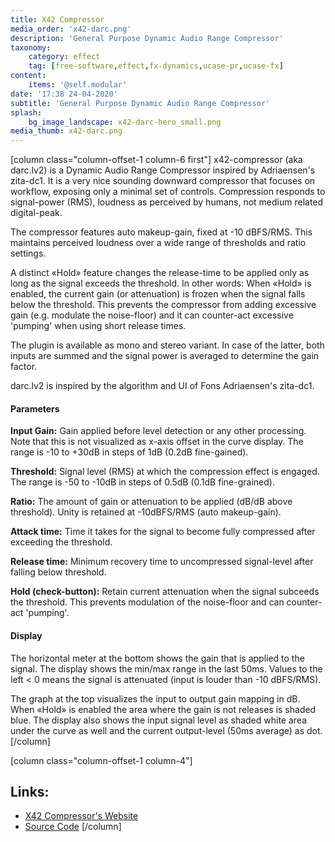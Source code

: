 ```yaml
---
title: X42 Compressor
media_order: 'x42-darc.png'
description: 'General Purpose Dynamic Audio Range Compressor'
taxonomy:
    category: effect
    tag: [free-software,effect,fx-dynamics,ucase-pr,ucase-fx]
content:
    items: '@self.modular'
date: '17:38 24-04-2020'
subtitle: 'General Purpose Dynamic Audio Range Compressor'
splash:
    bg_image_landscape: x42-darc-hero_small.png
media_thumb: x42-darc.png
---
```

[column class="column-offset-1 column-6 first"]
x42-compressor (aka darc.lv2) is a Dynamic Audio Range Compressor inspired by Adriaensen's zita-dc1. It is a very nice sounding downward compressor that focuses on workflow, exposing only a minimal set of controls. Compression responds to signal-power (RMS), loudness as perceived by humans, not medium related digital-peak.

The compressor features auto makeup-gain, fixed at -10 dBFS/RMS. This maintains perceived loudness over a wide range of thresholds and ratio settings.

A distinct «Hold» feature changes the release-time to be applied only as long as the signal exceeds the threshold. In other words: When «Hold» is enabled, the current gain (or attenuation) is frozen when the signal falls below the threshold.
This prevents the compressor from adding excessive gain (e.g. modulate the noise-floor) and it can counter-act excessive 'pumping' when using short release times.

The plugin is available as mono and stereo variant. In case of the latter, both inputs are summed and the signal power is averaged to determine the gain factor.

darc.lv2 is inspired by the algorithm and UI of Fons Adriaensen's zita-dc1.

#### Parameters
**Input Gain:** Gain applied before level detection or any other processing. Note that this is not visualized as x-axis offset in the curve display. The range is -10 to +30dB in steps of 1dB (0.2dB fine-gained).

**Threshold:** Signal level (RMS) at which the compression effect is engaged. The range is -50 to -10dB in steps of 0.5dB (0.1dB fine-grained).

**Ratio:** The amount of gain or attenuation to be applied (dB/dB above threshold). Unity is retained at -10dBFS/RMS (auto makeup-gain).

**Attack time:** Time it takes for the signal to become fully compressed after exceeding the threshold.

**Release time:** Minimum recovery time to uncompressed signal-level after falling below threshold.

**Hold (check-button):** Retain current attenuation when the signal subceeds the threshold. This prevents modulation of the noise-floor and can counter-act 'pumping'.

#### Display
The horizontal meter at the bottom shows the gain that is applied to the signal. The display shows the min/max range in the last 50ms. Values to the left &lt; 0 means the signal is attenuated (input is louder than -10 dBFS/RMS).

The graph at the top visualizes the input to output gain mapping in dB. When «Hold» is enabled the area where the gain is not releases is shaded blue. The display also shows the input signal level as shaded white area under the curve as well and the current output-level (50ms average) as dot.
[/column]

[column class="column-offset-1 column-4"]
## Links:
+ [X42 Compressor's Website](http://x42-plugins.com/x42/x42-compressor)
+ [Source Code](https://github.com/x42/darc.lv2)
[/column]

